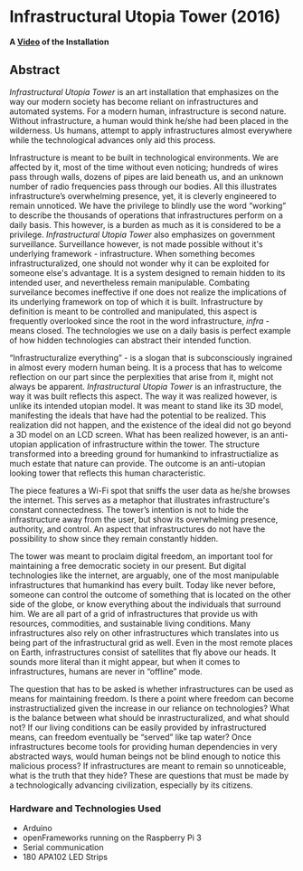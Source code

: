 # Infrastructural Utopia Tower (2016)
**A [Video](https://vimeo.com/166409996) of the Installation**
## Abstract

*Infrastructural Utopia Tower* is an art installation that emphasizes on the way our modern society has become reliant on infrastructures and automated systems. For a modern human, infrastructure is second nature. Without infrastructure, a human would think he/she had been placed in the wilderness. Us humans, attempt to apply infrastructures almost everywhere while the technological advances only aid this process.

Infrastructure is meant to be built in technological environments. We are affected by it, most of the time without even noticing; hundreds of wires pass through walls, dozens of pipes are laid beneath us, and an unknown number of radio frequencies pass through our bodies. All this illustrates infrastructure’s overwhelming presence, yet, it is cleverly engineered to remain unnoticed. We have the privilege to blindly use the word “working” to describe the thousands of operations that infrastructures perform on a daily basis. This however, is a burden as much as it is considered to be a privilege.
*Infrastructural Utopia Tower* also emphasizes on government surveillance. Surveillance however, is not made possible without it's underlying framework - infrastructure. When something becomes infrastructuralized, one should not wonder why it can be exploited for someone else's advantage. It is a system designed to remain hidden to its intended user, and nevertheless remain manipulable. Combating surveilance becomes ineffective if one does not realize the implications of its underlying framework on top of which it is built. Infrastructure by definition is meant to be controlled and manipulated, this aspect is frequently overlooked since the root in the word infrastructure, *infra*  - means closed. The technologies we use on a daily basis is perfect example of how hidden technologies can abstract their intended function.

“Infrastructuralize everything” - is a slogan that is subconsciously ingrained in almost every modern human being. It is a process that has to welcome reflection on our part since the perplexities that arise from it, might not always be apparent. *Infrastructural Utopia Tower* is an infrastructure, the way it was built reflects this aspect. The way it was realized however, is unlike its intended utopian model. It was meant to stand like its 3D model, manifesting the ideals that have had the potential to be realized. This realization did not happen, and the existence of the ideal did not go beyond a 3D model on an LCD screen. What has been realized however, is an anti-utopian application of infrastructure within the tower. The structure transformed into a breeding ground for humankind to infrastructialize as much estate that nature can provide. The outcome is an anti-utopian looking tower that reflects this human characteristic.

The piece features a Wi-Fi spot that sniffs the user data as he/she browses the internet. This serves as a metaphor that illustrates infrastructure's constant connectedness. The tower’s intention is not to hide the infrastructure away from the user, but show its overwhelming presence, authority, and control. An aspect that infrastructures do not have the possibility to show since they remain constantly hidden.

The tower was meant to proclaim digital freedom, an important tool for maintaining a free democratic society in our present. But digital technologies like the internet, are arguably, one of the most manipulable infrastructures that humankind has every built. Today like never before, someone can control the outcome of something that is located on the other side of the globe, or know everything about the individuals that surround him. We are all part of a grid of infrastructures that provide us with resources, commodities, and sustainable living conditions. Many infrastructures also rely on other infrastructures which translates into us being part of the infrastructural grid as well. Even in the most remote places on Earth, infrastructures consist of satellites that fly above our heads. It sounds more literal than it might appear, but when it comes to infrastructures, humans are never in “offline” mode.

The question that has to be asked is whether infrastructures can be used as means for maintaining freedom. Is there a point where freedom can become instrastructialized given the increase in our reliance on technologies? What is the balance between what should be inrastructuralized, and what should not? If our living conditions can be easily provided by infrastructured means, can freedom eventually be “served” like tap water? Once infrastructures become tools for providing human dependencies in very abstracted ways, would human beings not be blind enough to notice this malicious process? If infrastructures are meant to remain so unnoticeable, what is the truth that they hide? These are questions that must be made by a technologically advancing civilization, especially by its citizens.

### Hardware and Technologies Used
* Arduino
* openFrameworks running on the Raspberry Pi 3
* Serial communication
* 180 APA102 LED Strips
